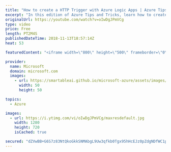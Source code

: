 ```yaml
---
title: "How to create a HTTP Trigger with Azure Logic Apps | Azure Tips and Tricks"
excerpt: "In this edition of Azure Tips and Tricks, learn how to create a HTTP Request Trigger that is inside an Azure Logic App. You will also learn how to apply a JSON Schema to validate the HTTP Requests.     For more tips and tricks, visit: http://azuredev.tips/    Get started with 12 months of free services"
originalUrl: https://youtube.com/watch?v=oIwDgJPmVCg
type: video
price: Free
length: PT2M4S
publishedDateTime: 2018-11-13T18:57:14Z
heat: 53

featuredContent: "<iframe width=\"800\" height=\"500\" frameborder=\"0\" src=\"https://www.youtube.com/embed/oIwDgJPmVCg\" allow=\"accelerometer; autoplay; encrypted-media; gyroscope; picture-in-picture\" allowfullscreen></iframe>"

provider:
  name: Microsoft
  domain: microsoft.com
  images:
    - url: https://smartableai.github.io/microsoft-azure/assets/images/organizations/microsoft.com-50x50.jpg
      width: 50
      height: 50

topics:
  - Azure

images:
  - url: https://i.ytimg.com/vi/oIwDgJPmVCg/maxresdefault.jpg
    width: 1280
    height: 720
    isCached: true

secured: "dZVwBB+G6S7z83NtQkoGkkSNMAbgL9Uw3qfkb0Tgx95hHcEJz0pZdgNDfWC1ptG1vq0qHJ43fhszTrt/tmipQrGiCtVXgvKOwLacTZa21r2fpoZJcDxp7EvDqDlKYaivHBeyoPsLivpP3y/lNtzWRLkMqgqUlH5bM/eMuZqWBu3GAty9KCSYbjmGGrLeiomXSvXctqH8eHzUtrvi1wwC/FeepvVYtK9MYxdgZstSmTcY/G77+cFtGeLUaQo7cMz+nWb0nN4/o6XjIyyKsyOSieJzDXdSHWDP0Z9Go1DQAb01DK8CFViuMPn9ObbgQtcGXVea1+n+yWP1Qhw7MgudGBU0dh7hVjTmDN9xMK5nTQIIoTQUXwS4wRcbnTPxOWjZ07bpfreiz1L5Mw4wpQxAYFSAl+7M727XXM/navyV5yM=;TwhcSxXXBg5s2LZa2F4hJA=="
---
```


